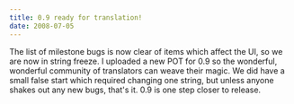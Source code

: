```yaml
---
title: 0.9 ready for translation!
date: 2008-07-05
---
```


The list of milestone bugs is now clear of items which affect the UI, so we are now in string freeze. I uploaded a new POT for 0.9 so the wonderful, wonderful community of translators can weave their magic. We did have a small false start which required changing one string, but unless anyone shakes out any new bugs, that's it. 0.9 is one step closer to release.
